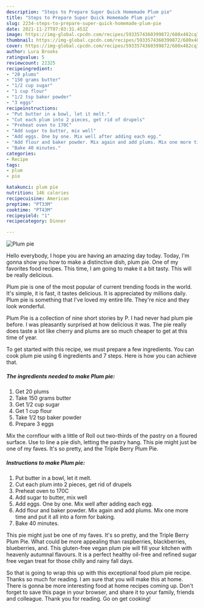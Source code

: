 ```yaml
---
description: "Steps to Prepare Super Quick Homemade Plum pie"
title: "Steps to Prepare Super Quick Homemade Plum pie"
slug: 2234-steps-to-prepare-super-quick-homemade-plum-pie
date: 2021-11-27T07:03:31.453Z
image: https://img-global.cpcdn.com/recipes/5933574360399872/680x482cq70/plum-pie-recipe-main-photo.jpg
thumbnail: https://img-global.cpcdn.com/recipes/5933574360399872/680x482cq70/plum-pie-recipe-main-photo.jpg
cover: https://img-global.cpcdn.com/recipes/5933574360399872/680x482cq70/plum-pie-recipe-main-photo.jpg
author: Lura Brooks
ratingvalue: 5
reviewcount: 22325
recipeingredient:
- "20 plums"
- "150 grams butter"
- "1/2 cup sugar"
- "1 cup flour"
- "1/2 tsp baker powder"
- "3 eggs"
recipeinstructions:
- "Put butter in a bowl, let it melt."
- "Cut each plum into 2 pieces, get rid of drupels"
- "Preheat oven to 170C"
- "Add sugar to butter, mix well"
- "Add eggs. One by one. Mix well after adding each egg."
- "Add flour and baker powder. Mix again and add plums. Mix one more time and put it all into a form for baking."
- "Bake 40 minutes."
categories:
- Recipe
tags:
- plum
- pie

katakunci: plum pie 
nutrition: 146 calories
recipecuisine: American
preptime: "PT33M"
cooktime: "PT43M"
recipeyield: "1"
recipecategory: Dinner

---
```



![Plum pie](https://img-global.cpcdn.com/recipes/5933574360399872/680x482cq70/plum-pie-recipe-main-photo.jpg)

Hello everybody, I hope you are having an amazing day today. Today, I'm gonna show you how to make a distinctive dish, plum pie. One of my favorites food recipes. This time, I am going to make it a bit tasty. This will be really delicious.

Plum pie is one of the most popular of current trending foods in the world. It's simple, it is fast, it tastes delicious. It is appreciated by millions daily. Plum pie is something that I've loved my entire life. They're nice and they look wonderful.

Plum Pie is a collection of nine short stories by P. I had never had plum pie before. I was pleasantly surprised at how delicious it was. The pie really does taste a lot like cherry and plums are so much cheaper to get at this time of year.


To get started with this recipe, we must prepare a few ingredients. You can cook plum pie using 6 ingredients and 7 steps. Here is how you can achieve that.

<!--inarticleads1-->

##### The ingredients needed to make Plum pie:

1. Get 20 plums
1. Take 150 grams butter
1. Get 1/2 cup sugar
1. Get 1 cup flour
1. Take 1/2 tsp baker powder
1. Prepare 3 eggs


Mix the cornflour with a little of Roll out two-thirds of the pastry on a floured surface. Use to line a pie dish, letting the pastry hang. This pie might just be one of my faves. It&#39;s so pretty, and the Triple Berry Plum Pie. 

<!--inarticleads2-->

##### Instructions to make Plum pie:

1. Put butter in a bowl, let it melt.
1. Cut each plum into 2 pieces, get rid of drupels
1. Preheat oven to 170C
1. Add sugar to butter, mix well
1. Add eggs. One by one. Mix well after adding each egg.
1. Add flour and baker powder. Mix again and add plums. Mix one more time and put it all into a form for baking.
1. Bake 40 minutes.


This pie might just be one of my faves. It&#39;s so pretty, and the Triple Berry Plum Pie. What could be more appealing than raspberries, blackberries, blueberries, and. This gluten-free vegan plum pie will fill your kitchen with heavenly autumnal flavours. It is a perfect healthy oil-free and refined sugar free vegan treat for those chilly and rainy fall days. 

So that is going to wrap this up with this exceptional food plum pie recipe. Thanks so much for reading. I am sure that you will make this at home. There is gonna be more interesting food at home recipes coming up. Don't forget to save this page in your browser, and share it to your family, friends and colleague. Thank you for reading. Go on get cooking!
